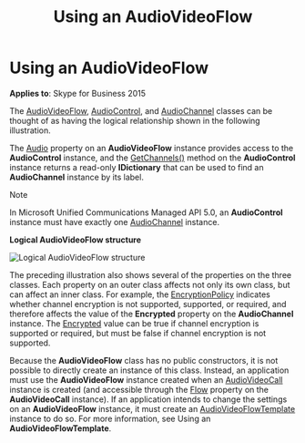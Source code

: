﻿---
title: Using an AudioVideoFlow
TOCTitle: Using an AudioVideoFlow
ms:assetid: 8d2f16be-724d-4d32-ad34-5ba3e65c80a6
ms:mtpsurl: https://msdn.microsoft.com/library/Dn466032(v=office.16)
ms:contentKeyID: 65239970
ms.date: 07/27/2015
mtps_version: v=office.16
---

# Using an AudioVideoFlow

**Applies to**: Skype for Business 2015

The [AudioVideoFlow](/dotnet/api/microsoft.rtc.collaboration.audiovideo.audiovideoflow?view=ucma-api), [AudioControl](/dotnet/api/microsoft.rtc.collaboration.audiovideo.audiocontrol?view=ucma-api), and [AudioChannel](/dotnet/api/microsoft.rtc.collaboration.audiovideo.audiochannel?view=ucma-api) classes can be thought of as having the logical relationship shown in the following illustration. 

The [Audio](/dotnet/api/microsoft.rtc.collaboration.audiovideo.audiovideoflow.audio?view=ucma-api) property on an **AudioVideoFlow** instance provides access to the **AudioControl** instance, and the [GetChannels()](/dotnet/api/microsoft.rtc.collaboration.audiovideo.audiocontrol.getchannels?view=ucma-api) method on the **AudioControl** instance returns a read-only **IDictionary** that can be used to find an **AudioChannel** instance by its label.

> [!NOTE]
> In Microsoft Unified Communications Managed API 5.0, an **AudioControl** instance must have exactly one [AudioChannel](/dotnet/api/microsoft.rtc.collaboration.audiovideo.audiochannel?view=ucma-api) instance.

**Logical AudioVideoFlow structure**
 
![Logical AudioVideoFlow structure](images/Dn466032.AVFlow(Office.16).png "Logical AudioVideoFlow structure")

The preceding illustration also shows several of the properties on the three classes. Each property on an outer class affects not only its own class, but can affect an inner class. For example, the [EncryptionPolicy](/dotnet/api/microsoft.rtc.collaboration.audiovideo.audiovideoflow.encryptionpolicy?view=ucma-api) indicates whether channel encryption is not supported, supported, or required, and therefore affects the value of the **Encrypted** property on the **AudioChannel** instance. The [Encrypted](/dotnet/api/microsoft.rtc.collaboration.audiovideo.mediachannel.encrypted?view=ucma-api) value can be true if channel encryption is supported or required, but must be false if channel encryption is not supported.

Because the **AudioVideoFlow** class has no public constructors, it is not possible to directly create an instance of this class. Instead, an application must use the **AudioVideoFlow** instance created when an [AudioVideoCall](/dotnet/api/microsoft.rtc.collaboration.audiovideo.audiovideocall?view=ucma-api) instance is created (and accessible through the [Flow](/dotnet/api/microsoft.rtc.collaboration.audiovideo.audiovideocall.flow?view=ucma-api) property on the **AudioVideoCall** instance). If an application intends to change the settings on an **AudioVideoFlow** instance, it must create an [AudioVideoFlowTemplate](/dotnet/api/microsoft.rtc.collaboration.audiovideo.audiovideoflowtemplate?view=ucma-api) instance to do so. For more information, see Using an **AudioVideoFlowTemplate**.

